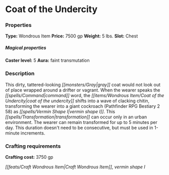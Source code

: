 ﻿---
Title: "Coat of the Undercity"
Type: "Wondrous Item"
Price: "7500 gp"
Weight: "5 lbs."
Slot: "Chest"
Caster level: "5"
Aura: "faint transmutation"
Description: |
  "This dirty, tattered-looking gray coat would not look out of place wrapped around a drifter or vagrant. When the wearer speaks the command word, the _coat of the undercity_ shifts into a wave of clacking chitin, transforming the wearer into a giant cockroach (_Pathfinder RPG Bestiary 2 58_) as _vermin shape I_. This transformation can occur only in an urban environment. The wearer can remain transformed for up to 5 minutes per day. This duration doesn't need to be consecutive, but must be used in 1-minute increments."
Crafting cost: "3750 gp"
Sources: "['Ultimate Intrigue']"
---

# Coat of the Undercity

### Properties

**Type:** Wondrous Item **Price:** 7500 gp **Weight:** 5 lbs. **Slot:** Chest

##### Magical properties

**Caster level:** 5 **Aura:** faint transmutation

### Description

This dirty, tattered-looking _[[monsters/Gray|gray]]_ coat would not look out of place wrapped around a drifter or vagrant. When the wearer speaks the _[[spells/Command|command]]_ word, the _[[items/Wondrous Item/Coat of the Undercity|coat of the undercity]]_ shifts into a wave of clacking chitin, transforming the wearer into a giant cockroach (Pathfinder RPG Bestiary 2 58) as _[[spells/Vermin Shape I|vermin shape I]]_. This _[[spells/Transformation|transformation]]_ can occur only in an urban environment. The wearer can remain transformed for up to 5 minutes per day. This duration doesn't need to be consecutive, but must be used in 1-minute increments.

### Crafting requirements

**Crafting cost:** 3750 gp

_[[feats/Craft Wondrous Item|Craft Wondrous Item]]_, _vermin shape I_

